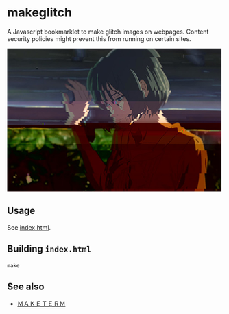 # makeglitch

A Javascript bookmarklet to make glitch images on webpages. Content security policies might prevent this from running on certain sites.

![Screenshot](doc/demo2.jpg)

## Usage

See [index.html](https://gyng.github.io/makeglitch/).

## Building `index.html`

    make

## See also

* [ＭＡＫＥＴＥＲＭ](https://gyng.github.io/maketerm/)

